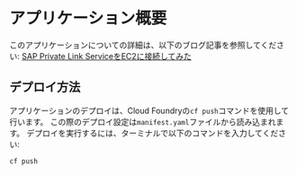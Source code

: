 # アプリケーション概要

このアプリケーションについての詳細は、以下のブログ記事を参照してください: [SAP Private Link ServiceをEC2に接続してみた](#)

## デプロイ方法

アプリケーションのデプロイは、Cloud Foundryの`cf push`コマンドを使用して行います。
この際のデプロイ設定は`manifest.yaml`ファイルから読み込まれます。
デプロイを実行するには、ターミナルで以下のコマンドを入力してください:
```bash
cf push
```